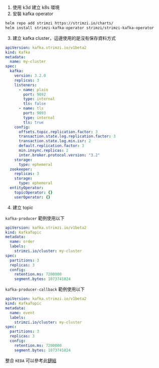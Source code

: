 1. 使用 k3d 建立 k8s 環境
2. 安裝 kafka operator
```bash
helm repo add strimzi https://strimzi.io/charts/
helm install strimzi-kafka-operator strimzi/strimzi-kafka-operator
```

3. 建立 kafka cluster，這邊使用的是沒有保存資料方式

```yaml
apiVersion: kafka.strimzi.io/v1beta2
kind: Kafka
metadata:
  name: my-cluster
spec:
  kafka:
    version: 3.2.0
    replicas: 3
    listeners:
      - name: plain
        port: 9092
        type: internal
        tls: false
      - name: tls
        port: 9093
        type: internal
        tls: true
    config:
      offsets.topic.replication.factor: 3
      transaction.state.log.replication.factor: 3
      transaction.state.log.min.isr: 2
      default.replication.factor: 3
      min.insync.replicas: 2
      inter.broker.protocol.version: "3.2"
    storage:
      type: ephemeral
  zookeeper:
    replicas: 3
    storage:
      type: ephemeral
  entityOperator:
    topicOperator: {}
    userOperator: {}
```
4. 建立 topic

`kafka-producer` 範例使用以下
```yaml
apiVersion: kafka.strimzi.io/v1beta2
kind: KafkaTopic
metadata:
  name: order
  labels:
    strimzi.io/cluster: my-cluster
spec:
  partitions: 3
  replicas: 3
  config:
    retention.ms: 7200000
    segment.bytes: 1073741824
```

`kafka-producer-callback` 範例使用以下

```yaml
apiVersion: kafka.strimzi.io/v1beta2
kind: KafkaTopic
metadata:
  name: event
  labels:
    strimzi.io/cluster: my-cluster
spec:
  partitions: 3
  replicas: 3
  config:
    retention.ms: 7200000
    segment.bytes: 1073741824
```

整合 `KEDA` 可以參考此[鏈結](https://github.com/CCH0124/DevOps/blob/main/kubernetes-third-party/KEDA.md)
